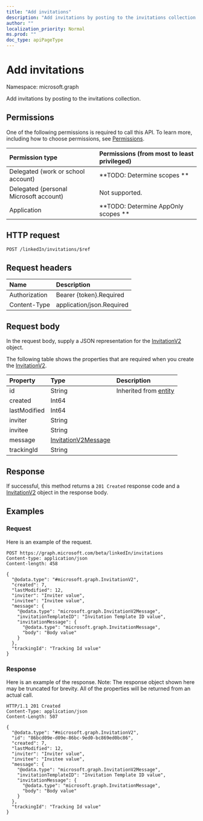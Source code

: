 ```yaml
---
title: "Add invitations"
description: "Add invitations by posting to the invitations collection."
author: ""
localization_priority: Normal
ms.prod: ""
doc_type: apiPageType
---
```


# Add invitations

Namespace: microsoft.graph

Add invitations by posting to the invitations collection.

## Permissions
One of the following permissions is required to call this API. To learn more, including how to choose permissions, see [Permissions](/concepts/permissions-reference.md).

|Permission type|Permissions (from most to least privileged)|
|:---|:---|
|Delegated (work or school account)|**TODO: Determine scopes **|
|Delegated (personal Microsoft account)|Not supported.|
|Application|**TODO: Determine AppOnly scopes **|

## HTTP request
<!-- {
  "blockType": "ignored"
}
-->
``` http
POST /linkedIn/invitations/$ref
```

## Request headers
|Name|Description|
|:---|:---|
|Authorization|Bearer {token}.Required|
|Content-Type|application/json.Required|

## Request body
In the request body, supply a JSON representation for the [InvitationV2](../resources/invitationv2.md) object.

The following table shows the properties that are required when you create the [InvitationV2](../resources/invitationv2.md).

|Property|Type|Description|
|:---|:---|:---|
|id|String| Inherited from [entity](../resources/entity.md)|
|created|Int64||
|lastModified|Int64||
|inviter|String||
|invitee|String||
|message|[InvitationV2Message](../resources/invitationv2message.md)||
|trackingId|String||



## Response
If successful, this method returns a `201 Created` response code and a [InvitationV2](../resources/invitationv2.md) object in the response body.

## Examples

### Request
Here is an example of the request.
<!-- {
  "blockType": "request",
  "name": "create_invitationv2_from_"
}
-->
``` http
POST https://graph.microsoft.com/beta/linkedIn/invitations
Content-type: application/json
Content-length: 458

{
  "@odata.type": "#microsoft.graph.InvitationV2",
  "created": 7,
  "lastModified": 12,
  "inviter": "Inviter value",
  "invitee": "Invitee value",
  "message": {
    "@odata.type": "microsoft.graph.InvitationV2Message",
    "invitationTemplateID": "Invitation Template ID value",
    "invitationMessage": {
      "@odata.type": "microsoft.graph.InvitationMessage",
      "body": "Body value"
    }
  },
  "trackingId": "Tracking Id value"
}
```

### Response
Here is an example of the response. Note: The response object shown here may be truncated for brevity. All of the properties will be returned from an actual call.
<!-- {
  "blockType": "response",
  "truncated": true,
  "@odata.type": "microsoft.graph.invitationv2"
}
-->
``` http
HTTP/1.1 201 Created
Content-Type: application/json
Content-Length: 507

{
  "@odata.type": "#microsoft.graph.InvitationV2",
  "id": "86bcd09e-d09e-86bc-9ed0-bc869ed0bc86",
  "created": 7,
  "lastModified": 12,
  "inviter": "Inviter value",
  "invitee": "Invitee value",
  "message": {
    "@odata.type": "microsoft.graph.InvitationV2Message",
    "invitationTemplateID": "Invitation Template ID value",
    "invitationMessage": {
      "@odata.type": "microsoft.graph.InvitationMessage",
      "body": "Body value"
    }
  },
  "trackingId": "Tracking Id value"
}
```

